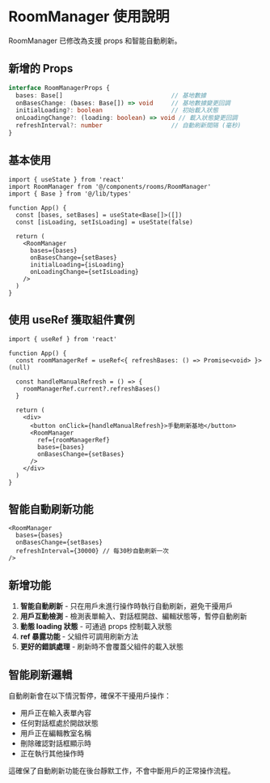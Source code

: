 # RoomManager 使用說明

RoomManager 已修改為支援 props 和智能自動刷新。

## 新增的 Props

```typescript
interface RoomManagerProps {
  bases: Base[]                              // 基地數據
  onBasesChange: (bases: Base[]) => void     // 基地數據變更回調
  initialLoading?: boolean                   // 初始載入狀態
  onLoadingChange?: (loading: boolean) => void // 載入狀態變更回調
  refreshInterval?: number                   // 自動刷新間隔 (毫秒)
}
```

## 基本使用

```tsx
import { useState } from 'react'
import RoomManager from '@/components/rooms/RoomManager'
import { Base } from '@/lib/types'

function App() {
  const [bases, setBases] = useState<Base[]>([])
  const [isLoading, setIsLoading] = useState(false)

  return (
    <RoomManager
      bases={bases}
      onBasesChange={setBases}
      initialLoading={isLoading}
      onLoadingChange={setIsLoading}
    />
  )
}
```

## 使用 useRef 獲取組件實例

```tsx
import { useRef } from 'react'

function App() {
  const roomManagerRef = useRef<{ refreshBases: () => Promise<void> }>(null)

  const handleManualRefresh = () => {
    roomManagerRef.current?.refreshBases()
  }

  return (
    <div>
      <button onClick={handleManualRefresh}>手動刷新基地</button>
      <RoomManager
        ref={roomManagerRef}
        bases={bases}
        onBasesChange={setBases}
      />
    </div>
  )
}
```

## 智能自動刷新功能

```tsx
<RoomManager
  bases={bases}
  onBasesChange={setBases}
  refreshInterval={30000} // 每30秒自動刷新一次
/>
```

## 新增功能

1. **智能自動刷新** - 只在用戶未進行操作時執行自動刷新，避免干擾用戶
2. **用戶互動檢測** - 檢測表單輸入、對話框開啟、編輯狀態等，暫停自動刷新
3. **動態 loading 狀態** - 可通過 props 控制載入狀態
4. **ref 暴露功能** - 父組件可調用刷新方法
5. **更好的錯誤處理** - 刷新時不會覆蓋父組件的載入狀態

## 智能刷新邏輯

自動刷新會在以下情況暫停，確保不干擾用戶操作：

- 用戶正在輸入表單內容
- 任何對話框處於開啟狀態
- 用戶正在編輯教室名稱
- 刪除確認對話框顯示時
- 正在執行其他操作時

這確保了自動刷新功能在後台靜默工作，不會中斷用戶的正常操作流程。